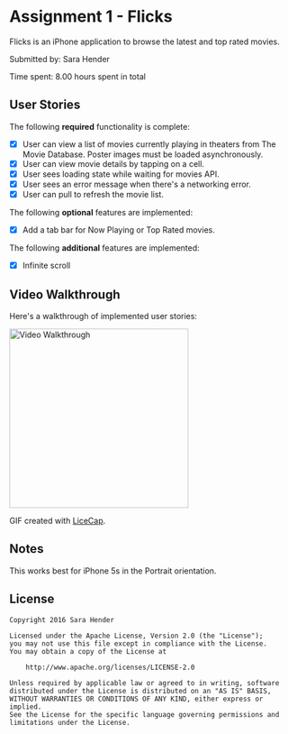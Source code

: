 # Assignment 1 - Flicks

Flicks is an iPhone application to browse the latest and top rated movies.

Submitted by: Sara Hender

Time spent: 8.00 hours spent in total

## User Stories

The following **required** functionality is complete:

* [X] User can view a list of movies currently playing in theaters from The Movie Database. Poster images must be loaded asynchronously.
* [X] User can view movie details by tapping on a cell.
* [X] User sees loading state while waiting for movies API.
* [X] User sees an error message when there's a networking error.
* [X] User can pull to refresh the movie list.

The following **optional** features are implemented:
* [X] Add a tab bar for Now Playing or Top Rated movies.

The following **additional** features are implemented:
* [X] Infinite scroll

## Video Walkthrough 

Here's a walkthrough of implemented user stories:

<img src='http://i.imgur.com/q3HFtbs.gif' title='Video Walkthrough' width='318' alt='Video Walkthrough' />

GIF created with [LiceCap](http://www.cockos.com/licecap/).

## Notes

This works best for iPhone 5s in the Portrait orientation.

## License

    Copyright 2016 Sara Hender

    Licensed under the Apache License, Version 2.0 (the "License");
    you may not use this file except in compliance with the License.
    You may obtain a copy of the License at

        http://www.apache.org/licenses/LICENSE-2.0

    Unless required by applicable law or agreed to in writing, software
    distributed under the License is distributed on an "AS IS" BASIS,
    WITHOUT WARRANTIES OR CONDITIONS OF ANY KIND, either express or implied.
    See the License for the specific language governing permissions and
    limitations under the License.
